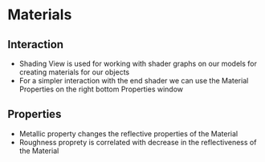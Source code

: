 # Materials

## Interaction
- Shading View is used for working with shader graphs on our models for creating materials for our objects
- For a simpler interaction with the end shader we can use the Material Properties on the right bottom Properties window

## Properties
- Metallic property changes the reflective properties of the Material
- Roughness proprety is correlated with decrease in the reflectiveness of the Material 
